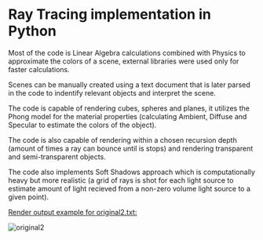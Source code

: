 # Ray Tracing implementation in Python

Most of the code is Linear Algebra calculations combined with Physics to approximate the colors of a scene, external libraries were used only for faster calculations.

Scenes can be manually created using a text document that is later parsed in the code to indentify relevant objects and interpret the scene.

The code is capable of rendering cubes, spheres and planes, it utilizes the Phong model for the material properties (calculating Ambient, Diffuse and Specular to estimate the colors of the object).

The code is also capable of rendering within a chosen recursion depth (amount of times a ray can bounce until is stops) and rendering transparent and semi-transparent objects.

The code also implements Soft Shadows approach which is computationally heavy but more realistic (a grid of rays is shot for each light source to estimate amount of light recieved from a non-zero volume light source to a given point).

 <ins>Render output example for original2.txt: </ins>

![original2](https://github.com/ItsAiZEN/Ray-Tracing-implementation-in-Python/assets/64685062/992ac7e6-2f15-42b9-955b-46a59ab97575)

